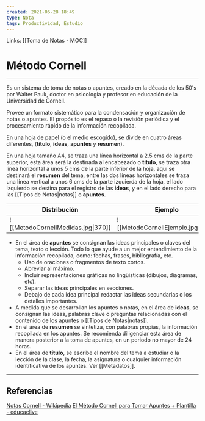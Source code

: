 ```yaml
---
created: 2021-06-28 18:49
type: Nota
tags: Productividad, Estudio
---
```


Links: [[Toma de Notas - MOC]]

# Método Cornell
---

Es un sistema de toma de notas o apuntes, creado en la década de los 50's por Walter Pauk, doctor en psicología y profesor en educación de la Universidad de Cornell.

Provee un formato sistemático para la condensación y organización de notas o apuntes. El propósito es el repaso o la revisión periódica y el procesamiento rápido de la información recopilada.

En una hoja de papel (o el medio escogido), se divide en cuatro áreas diferentes, (**título**, **ideas**, **apuntes** y **resumen**).

En una hoja tamaño A4, se traza una línea horizontal a 2.5 cms de la parte superior, esta área será la destinada al encabezado o **título**, se traza otra linea horizontal a unos 5 cms de la parte inferior de la hoja, aquí se destinará el **resumen** del tema, entre las dos líneas horizontales se traza una línea vertical a unos 6 cms de la parte izquierda de la hoja, el lado izquierdo se destina para el registro de las **ideas**, y en el lado derecho para las [[Tipos de Notas|notas]] o **apuntes**.

| Distribución | Ejemplo |
| --- | --- |
| ![[MetodoCornellMedidas.jpg\|370]] | ![[MetodoCornellEjemplo.jpg\|400]] |

- En el área de **apuntes** se consignan las ideas principales o claves del tema, texto o lección. Todo lo que ayude a un mejor entendimiento de la información recopilada, como: fechas, frases, bibliografía, etc.
	- Uso de oraciones o fragmentos de texto cortos.
	- Abreviar al máximo.
	- Incluir representaciones gráficas no lingüisticas (dibujos, diagramas, etc).
	- Separar las ideas principales en secciones.
	- Debajo de cada idea principal redactar las ideas secundarias o los detalles importantes.
- A medida que se desarrollan los apuntes o notas, en el área de **ideas**, se consignan las ideas, palabras clave o preguntas relacionadas con el contenido de los apuntes o [[Tipos de Notas|notas]].
- En el área de **resumen** se sintetiza, con palabras propias, la información recopilada en los apuntes. Se recomienda diligenciar esta área de manera posterior a la toma de apuntes, en un periodo no mayor de 24 horas.
- En el área de **título**, se escribe el nombre del tema a estudiar o la lección de la clase, la fecha, la asignatura o cualquier información identificativa de los apuntes. Ver [[Metadatos]].

---

## Referencias
[Notas Cornell - Wikipedia](https://es.wikipedia.org/wiki/Notas_Cornell)
[El Método Cornell para Tomar Apuntes + Plantilla - educaclive](https://blog.educalive.com/metodo-cornell-tomar-apuntes/)
